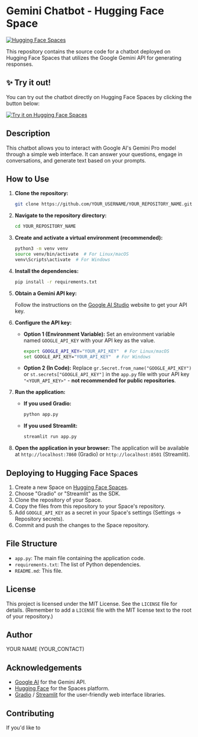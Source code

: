# Gemini Chatbot - Hugging Face Space

[![Hugging Face Spaces](https://img.shields.io/badge/%F0%9F%A4%97%20Hugging%20Face-Spaces-blue)](https://huggingface.co/spaces/YOUR_USERNAME/YOUR_SPACE_NAME)

This repository contains the source code for a chatbot deployed on Hugging Face Spaces that utilizes the Google Gemini API for generating responses.

## ✨ Try it out!

You can try out the chatbot directly on Hugging Face Spaces by clicking the button below:

[![Try it on Hugging Face Spaces](https://huggingface.co/datasets/huggingface/badges/resolve/main/open-in-hf-spaces-sm.svg)](https://huggingface.co/spaces/YOUR_USERNAME/YOUR_SPACE_NAME)

## Description

This chatbot allows you to interact with Google AI's Gemini Pro model through a simple web interface. It can answer your questions, engage in conversations, and generate text based on your prompts.

## How to Use

1. **Clone the repository:**

    ```bash
    git clone https://github.com/YOUR_USERNAME/YOUR_REPOSITORY_NAME.git
    ```

2. **Navigate to the repository directory:**

    ```bash
    cd YOUR_REPOSITORY_NAME
    ```

3. **Create and activate a virtual environment (recommended):**

    ```bash
    python3 -m venv venv
    source venv/bin/activate  # For Linux/macOS
    venv\Scripts\activate  # For Windows
    ```

4. **Install the dependencies:**

    ```bash
    pip install -r requirements.txt
    ```

5. **Obtain a Gemini API key:**

    Follow the instructions on the [Google AI Studio](https://ai.google.dev/tutorials/python_quickstart) website to get your API key.

6. **Configure the API key:**

    *   **Option 1 (Environment Variable):** Set an environment variable named `GOOGLE_API_KEY` with your API key as the value.
        ```bash
        export GOOGLE_API_KEY="YOUR_API_KEY"  # For Linux/macOS
        set GOOGLE_API_KEY="YOUR_API_KEY"  # For Windows
        ```
    *   **Option 2 (In Code):** Replace `gr.Secret.from_name("GOOGLE_API_KEY")` or `st.secrets["GOOGLE_API_KEY"]` in the `app.py` file with your API key `"<YOUR_API_KEY>"` - **not recommended for public repositories**.

7. **Run the application:**

    *   **If you used Gradio:**
        ```bash
        python app.py
        ```
    *   **If you used Streamlit:**
        ```bash
        streamlit run app.py
        ```

8. **Open the application in your browser:**
    The application will be available at `http://localhost:7860` (Gradio) or `http://localhost:8501` (Streamlit).

## Deploying to Hugging Face Spaces

1. Create a new Space on [Hugging Face Spaces](https://huggingface.co/spaces).
2. Choose "Gradio" or "Streamlit" as the SDK.
3. Clone the repository of your Space.
4. Copy the files from this repository to your Space's repository.
5. Add `GOOGLE_API_KEY` as a secret in your Space's settings (Settings -> Repository secrets).
6. Commit and push the changes to the Space repository.

## File Structure

*   `app.py`: The main file containing the application code.
*   `requirements.txt`: The list of Python dependencies.
*   `README.md`: This file.

## License

This project is licensed under the MIT License. See the `LICENSE` file for details. (Remember to add a `LICENSE` file with the MIT license text to the root of your repository.)

## Author

YOUR NAME (YOUR_CONTACT)

## Acknowledgements

*   [Google AI](https://ai.google.dev/) for the Gemini API.
*   [Hugging Face](https://huggingface.co/) for the Spaces platform.
*   [Gradio](https://gradio.app/) / [Streamlit](https://streamlit.io/) for the user-friendly web interface libraries.

## Contributing

If you'd like to
